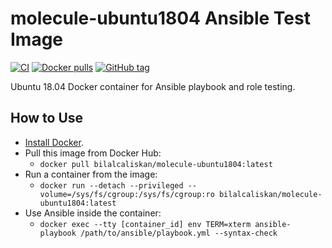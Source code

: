 # molecule-ubuntu1804 Ansible Test Image

[![CI](https://github.com/bilalcaliskan/molecule-ubuntu1804/workflows/Build/badge.svg?branch=master&event=push)](https://github.com/bilalcaliskan/molecule-ubuntu1804/actions?query=workflow%3ABuild)
[![Docker pulls](https://img.shields.io/docker/pulls/bilalcaliskan/molecule-ubuntu1804)](https://hub.docker.com/r/bilalcaliskan/molecule-ubuntu1804/)
[![GitHub tag](https://img.shields.io/github/tag/bilalcaliskan/molecule-ubuntu1804.svg)](https://GitHub.com/bilalcaliskan/molecule-ubuntu1804/tags/)

Ubuntu 18.04 Docker container for Ansible playbook and role testing.

## How to Use
- [Install Docker](https://docs.docker.com/engine/installation/).
- Pull this image from Docker Hub:
  - `docker pull bilalcaliskan/molecule-ubuntu1804:latest`
- Run a container from the image:
  - `docker run --detach --privileged --volume=/sys/fs/cgroup:/sys/fs/cgroup:ro bilalcaliskan/molecule-ubuntu1804:latest`
- Use Ansible inside the container:
  - `docker exec --tty [container_id] env TERM=xterm ansible-playbook /path/to/ansible/playbook.yml --syntax-check`
